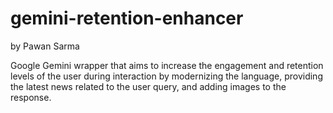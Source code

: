 # gemini-retention-enhancer

by Pawan Sarma

Google Gemini wrapper that aims to increase the engagement and retention levels of the user during interaction by modernizing the language, providing the latest news related to the user query, and adding images to the response.